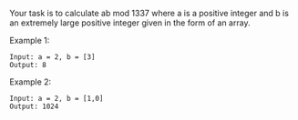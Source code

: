 <!--
 * @Author: shaqsnake
 * @Email: shaqsnake@gmail.com
 * @Date: 2019-07-18 16:10:03
 * @LastEditTime: 2019-07-18 16:10:21
 * @Description: 
 -->
Your task is to calculate ab mod 1337 where a is a positive integer and b is an extremely large positive integer given in the form of an array.

Example 1:
```
Input: a = 2, b = [3]
Output: 8
```
Example 2:
```
Input: a = 2, b = [1,0]
Output: 1024
```